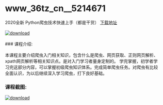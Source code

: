 # www_36tz_cn__5214671
2020全新 Python爬虫技术快速上手（都是干货）
[下载地址](http://www.36tz.cn/article/5214671 "下载地址")
<br/></br>[![download](http://36tz.cn/muke_img/2020_07_1-99-300x207.png "下载地址")](http://www.36tz.cn/article/5214671 "下载地址")
<br/></br>### 课程介绍:<br/></br>本课程主要介绍爬虫入门相关知识，包含什么是爬虫、网页获取、正则网页解析、xpath网页解析等相关知识点。是对入门学习者量身定制的。
学完掌握，初学者学习完这部分内容，可以掌握初级爬虫知识体系。完成简单爬虫任务。对爬虫有比较全面认识，为以后继续深入学习爬虫，打下良好基础。

### 课程截图:
[![download](http://36tz.cn/muke_img/2020_07_2-100.png "下载地址")](http://www.36tz.cn/article/5214671 "下载地址")
